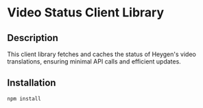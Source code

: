 # Video Status Client Library

## Description
This client library fetches and caches the status of Heygen's video translations, ensuring minimal API calls and efficient updates.

## Installation
```bash
npm install